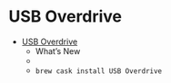 # USB Overdrive
- [USB Overdrive](https://www.usboverdrive.com/)
  -  What’s New
  - 
  - `brew cask install USB Overdrive`
